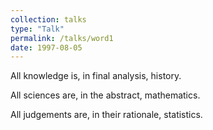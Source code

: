```yaml
---
collection: talks
type: "Talk"
permalink: /talks/word1
date: 1997-08-05
---
```


All knowledge is, in final analysis, history.

All sciences are, in the abstract, mathematics.

All judgements are, in their rationale, statistics.
